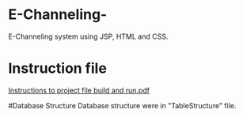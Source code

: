 # E-Channeling-
E-Channeling system using JSP, HTML and CSS.

# Instruction file
[Instructions to project file build and run.pdf](https://github.com/shihanmilinda7/E-Channeling/files/6933780/Instructions.to.project.file.build.and.run.pdf)

#Database Structure
Database structure were in "TableStructure" file. 

